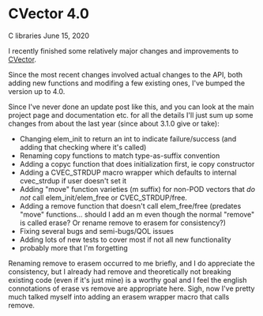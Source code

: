 # CVector 4.0
C libraries
June 15, 2020

I recently finished some relatively major changes and improvements to [CVector](/projects/cvector.html).

Since the most recent changes involved actual changes to the API, both adding new functions and modifing a few existing ones,
I've bumped the version up to 4.0.

Since I've never done an update post like this, and you can look at the main project page and documentation
etc. for all the details I'll just sum up some changes from about the last year (since about 3.1.0 give or take):

* Changing elem_init to return an int to indicate failure/success (and adding that checking where it's called)
* Renaming copy functions to match type-as-suffix convention
* Adding a copyc function that does initialization first, ie copy constructor
* Adding a CVEC_STRDUP macro wrapper which defaults to internal cvec_strdup if user doesn't set it
* Adding "move" function varieties (m suffix) for non-POD vectors that *do not* call elem_init/elem_free or CVEC_STRDUP/free.
* Adding a remove function that doesn't call elem_free/free (predates "move" functions... should I add an m even though the normal
"remove" is called erase?  Or rename remove to erasem for consistency?)
* Fixing several bugs and semi-bugs/QOL issues
* Adding lots of new tests to cover most if not all new functionality
* probably more that I'm forgetting

Renaming remove to erasem occurred to me briefly, and I do appreciate the consistency, but I already had remove and theoretically
not breaking existing code (even if it's just mine) is a worthy goal and I feel the english connotations of erase vs remove are
appropriate here.  Sigh, now I've pretty much talked myself into adding an erasem wrapper macro that calls remove.




